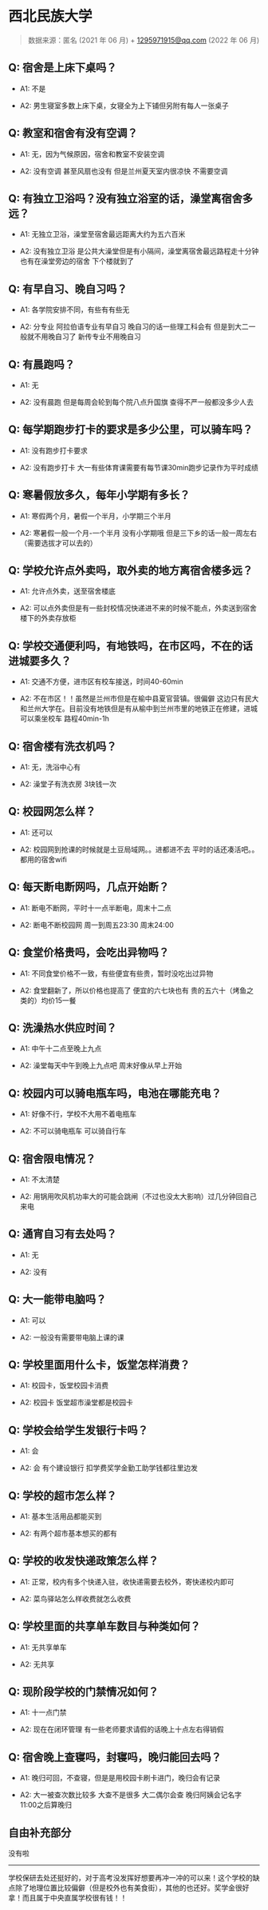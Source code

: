 # 西北民族大学

> 数据来源：匿名 (2021 年 06 月) + 1295971915@qq.com (2022 年 06 月)

## Q: 宿舍是上床下桌吗？

- A1: 不是

- A2: 男生寝室多数上床下桌，女寝全为上下铺但另附有每人一张桌子

## Q: 教室和宿舍有没有空调？

- A1: 无，因为气候原因，宿舍和教室不安装空调

- A2: 没有空调 甚至风扇也没有 但是兰州夏天室内很凉快 不需要空调

## Q: 有独立卫浴吗？没有独立浴室的话，澡堂离宿舍多远？

- A1: 无独立卫浴，澡堂至宿舍最远距离大约为五六百米

- A2: 没有独立卫浴 是公共大澡堂但是有小隔间，澡堂离宿舍最远路程走十分钟 也有在澡堂旁边的宿舍 下个楼就到了

## Q: 有早自习、晚自习吗？

- A1: 各学院安排不同，有些有有些无

- A2: 分专业 阿拉伯语专业有早自习 晚自习的话一些理工科会有 但是到大二一般就不用晚自习了 新传专业不用晚自习

## Q: 有晨跑吗？

- A1: 无

- A2: 没有晨跑 但是每周会轮到每个院八点升国旗 查得不严一般都没多少人去

## Q: 每学期跑步打卡的要求是多少公里，可以骑车吗？

- A1: 没有跑步打卡要求

- A2: 没有跑步打卡 大一有些体育课需要有每节课30min跑步记录作为平时成绩

## Q: 寒暑假放多久，每年小学期有多长？

- A1: 寒假两个月，暑假一个半月，小学期三个半月

- A2: 寒暑假一般一个月-一个半月 没有小学期哦 但是三下乡的话一般一周左右（需要选拔才可以去的）

## Q: 学校允许点外卖吗，取外卖的地方离宿舍楼多远？

- A1: 允许点外卖，送至宿舍楼底

- A2: 可以点外卖但是有一些封校情况快递进不来的时候不能点，外卖送到宿舍楼下的外卖存放柜

## Q: 学校交通便利吗，有地铁吗，在市区吗，不在的话进城要多久？

- A1: 交通不方便，进市区有校车接送，时间40-60min

- A2: 不在市区！！虽然是兰州市但是在榆中县夏官营镇。很偏僻 这边只有民大和兰州大学在。目前没有地铁但是有从榆中到兰州市里的地铁正在修建，进城可以乘坐校车 路程40min-1h

## Q: 宿舍楼有洗衣机吗？

- A1: 无，洗浴中心有

- A2: 澡堂子有洗衣房 3块钱一次

## Q: 校园网怎么样？

- A1: 还可以

- A2: 校园网到抢课的时候就是土豆局域网。。进都进不去 平时的话还凑活吧。。都用的宿舍wifi

## Q: 每天断电断网吗，几点开始断？

- A1: 断电不断网，平时十一点半断电，周末十二点

- A2: 断电不断校园网 周一到周五23:30 周末24:00

## Q: 食堂价格贵吗，会吃出异物吗？

- A1: 不同食堂价格不一致，有些便宜有些贵，暂时没吃出过异物

- A2: 食堂翻新了，所以价格也提高了 便宜的六七块也有 贵的五六十（烤鱼之类的）均价15一餐

## Q: 洗澡热水供应时间？

- A1: 中午十二点至晚上九点

- A2: 澡堂每天中午到晚上九点吧 周末好像从早上开始

## Q: 校园内可以骑电瓶车吗，电池在哪能充电？

- A1: 好像不行，学校不大用不着电瓶车

- A2: 不可以骑电瓶车 可以骑自行车

## Q: 宿舍限电情况？

- A1: 不太清楚

- A2: 用锅用吹风机功率大的可能会跳闸（不过也没太大影响）过几分钟回自己来电

## Q: 通宵自习有去处吗？

- A1: 无

- A2: 没有

## Q: 大一能带电脑吗？

- A1: 可以

- A2: 一般没有需要带电脑上课的课

## Q: 学校里面用什么卡，饭堂怎样消费？

- A1: 校园卡，饭堂校园卡消费

- A2: 校园卡 饭堂超市澡堂都是校园卡

## Q: 学校会给学生发银行卡吗？

- A1: 会

- A2: 会 有个建设银行 扣学费奖学金勤工助学钱都往里边发

## Q: 学校的超市怎么样？

- A1: 基本生活用品都能买到

- A2: 有两个超市基本想买的都有

## Q: 学校的收发快递政策怎么样？

- A1: 正常，校内有多个快递入驻，收快递需要去校外，寄快递校内即可

- A2: 菜鸟驿站怎么样收费就怎么收费

## Q: 学校里面的共享单车数目与种类如何？

- A1: 无共享单车

- A2: 无共享

## Q: 现阶段学校的门禁情况如何？

- A1: 十一点门禁

- A2: 现在在闭环管理 有一些老师要求请假的话晚上十点左右得销假

## Q: 宿舍晚上查寝吗，封寝吗，晚归能回去吗？

- A1: 晚归可回，不查寝，但是是用校园卡刷卡进门，晚归会有记录

- A2: 大一被查次数比较多 大查不是很多 大二偶尔会查 晚归阿姨会记名字 11:00之后算晚归

## 自由补充部分

没有啦

***

学校保研去处还挺好的，对于高考没发挥好想要再冲一冲的可以来！这个学校的缺点除了地理位置比较偏僻（但是校外也有美食街），其他的也还好。奖学金很好拿！而且属于中央直属学校很有钱！！